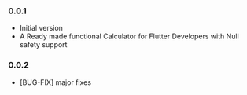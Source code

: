 ### 0.0.1
- Initial version
- A Ready made functional Calculator for Flutter Developers with Null safety support

### 0.0.2
- [BUG-FIX] major fixes
